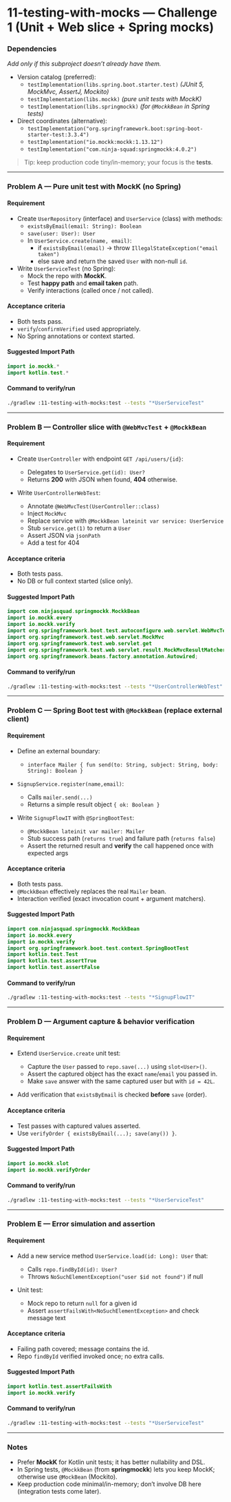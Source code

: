 # 11-testing-with-mocks — Challenge 1 (Unit + Web slice + Spring mocks)

### Dependencies
_Add only if this subproject doesn’t already have them._
- Version catalog (preferred):
  - `testImplementation(libs.spring.boot.starter.test)`  _(JUnit 5, MockMvc, AssertJ, Mockito)_
  - `testImplementation(libs.mockk)`  _(pure unit tests with MockK)_
  - `testImplementation(libs.springmockk)`  _(for `@MockkBean` in Spring tests)_
- Direct coordinates (alternative):
  - `testImplementation("org.springframework.boot:spring-boot-starter-test:3.3.4")`
  - `testImplementation("io.mockk:mockk:1.13.12")`
  - `testImplementation("com.ninja-squad:springmockk:4.0.2")`

> Tip: keep production code tiny/in-memory; your focus is the **tests**.

---

### Problem A — Pure unit test with MockK (no Spring)

#### Requirement
- Create `UserRepository` (interface) and `UserService` (class) with methods:
  - `existsByEmail(email: String): Boolean`
  - `save(user: User): User`
  - In `UserService.create(name, email)`:
    - if `existsByEmail(email)` → throw `IllegalStateException("email taken")`
    - else save and return the saved `User` with non-null `id`.
- Write `UserServiceTest` (no Spring):
  - Mock the repo with **MockK**.
  - Test **happy path** and **email taken** path.
  - Verify interactions (called once / not called).

#### Acceptance criteria
- Both tests pass.
- `verify`/`confirmVerified` used appropriately.
- No Spring annotations or context started.

#### Suggested Import Path
```kotlin
import io.mockk.*
import kotlin.test.*
````

#### Command to verify/run

```bash
./gradlew :11-testing-with-mocks:test --tests "*UserServiceTest"
```

---

### Problem B — Controller slice with `@WebMvcTest` + `@MockkBean`

#### Requirement

* Create `UserController` with endpoint `GET /api/users/{id}`:

  * Delegates to `UserService.get(id): User?`
  * Returns **200** with JSON when found, **404** otherwise.
* Write `UserControllerWebTest`:

  * Annotate `@WebMvcTest(UserController::class)`
  * Inject `MockMvc`
  * Replace service with `@MockkBean lateinit var service: UserService`
  * Stub `service.get(1)` to return a `User`
  * Assert JSON via `jsonPath`
  * Add a test for 404

#### Acceptance criteria

* Both tests pass.
* No DB or full context started (slice only).

#### Suggested Import Path

```kotlin
import com.ninjasquad.springmockk.MockkBean
import io.mockk.every
import io.mockk.verify
import org.springframework.boot.test.autoconfigure.web.servlet.WebMvcTest
import org.springframework.test.web.servlet.MockMvc
import org.springframework.test.web.servlet.get
import org.springframework.test.web.servlet.result.MockMvcResultMatchers.*
import org.springframework.beans.factory.annotation.Autowired;
```

#### Command to verify/run

```bash
./gradlew :11-testing-with-mocks:test --tests "*UserControllerWebTest"
```

---

### Problem C — Spring Boot test with `@MockkBean` (replace external client)

#### Requirement

* Define an external boundary:

  * `interface Mailer { fun send(to: String, subject: String, body: String): Boolean }`
* `SignupService.register(name,email)`:

  * Calls `mailer.send(...)`
  * Returns a simple result object `{ ok: Boolean }`
* Write `SignupFlowIT` with `@SpringBootTest`:

  * `@MockkBean lateinit var mailer: Mailer`
  * Stub success path (`returns true`) and failure path (`returns false`)
  * Assert the returned result and **verify** the call happened once with expected args

#### Acceptance criteria

* Both tests pass.
* `@MockkBean` effectively replaces the real `Mailer` bean.
* Interaction verified (exact invocation count + argument matchers).

#### Suggested Import Path

```kotlin
import com.ninjasquad.springmockk.MockkBean
import io.mockk.every
import io.mockk.verify
import org.springframework.boot.test.context.SpringBootTest
import kotlin.test.Test
import kotlin.test.assertTrue
import kotlin.test.assertFalse
```

#### Command to verify/run

```bash
./gradlew :11-testing-with-mocks:test --tests "*SignupFlowIT"
```

---

### Problem D — Argument capture & behavior verification

#### Requirement

* Extend `UserService.create` unit test:

  * Capture the `User` passed to `repo.save(...)` using `slot<User>()`.
  * Assert the captured object has the exact `name`/`email` you passed in.
  * Make `save` answer with the same captured user but with `id = 42L`.
* Add verification that `existsByEmail` is checked **before** `save` (order).

#### Acceptance criteria

* Test passes with captured values asserted.
* Use `verifyOrder { existsByEmail(...); save(any()) }`.

#### Suggested Import Path

```kotlin
import io.mockk.slot
import io.mockk.verifyOrder
```

#### Command to verify/run

```bash
./gradlew :11-testing-with-mocks:test --tests "*UserServiceTest"
```

---

### Problem E — Error simulation and assertion

#### Requirement

* Add a new service method `UserService.load(id: Long): User` that:

  * Calls `repo.findById(id): User?`
  * Throws `NoSuchElementException("user $id not found")` if null
* Unit test:

  * Mock repo to return `null` for a given id
  * Assert `assertFailsWith<NoSuchElementException>` and check message text

#### Acceptance criteria

* Failing path covered; message contains the id.
* Repo `findById` verified invoked once; no extra calls.

#### Suggested Import Path

```kotlin
import kotlin.test.assertFailsWith
import io.mockk.verify
```

#### Command to verify/run

```bash
./gradlew :11-testing-with-mocks:test --tests "*UserServiceTest"
```

---

### Notes

* Prefer **MockK** for Kotlin unit tests; it has better nullability and DSL.
* In Spring tests, `@MockkBean` (from **springmockk**) lets you keep MockK; otherwise use `@MockBean` (Mockito).
* Keep production code minimal/in-memory; don’t involve DB here (integration tests come later).
